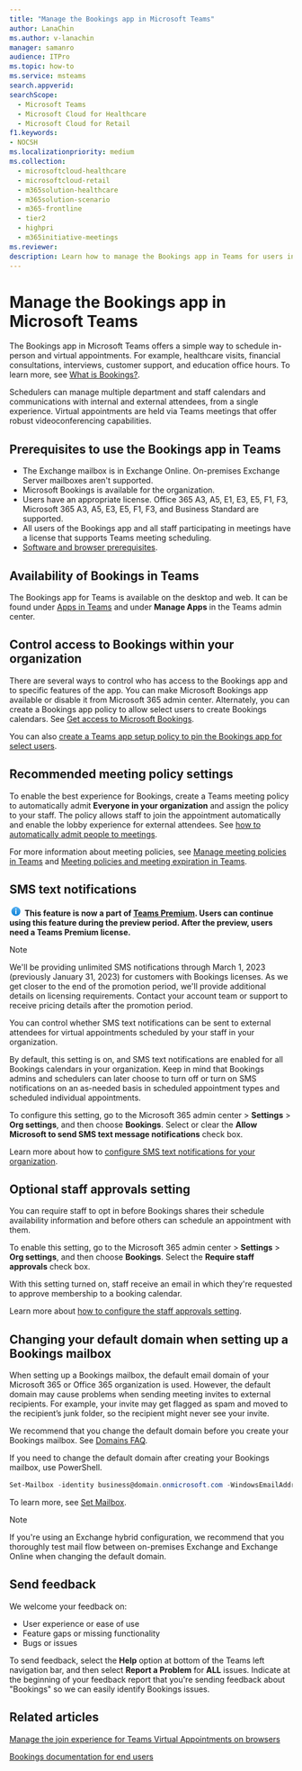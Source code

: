 ```yaml
---
title: "Manage the Bookings app in Microsoft Teams"
author: LanaChin
ms.author: v-lanachin
manager: samanro
audience: ITPro
ms.topic: how-to 
ms.service: msteams 
search.appverid: 
searchScope:
  - Microsoft Teams
  - Microsoft Cloud for Healthcare
  - Microsoft Cloud for Retail
f1.keywords:
- NOCSH
ms.localizationpriority: medium
ms.collection: 
  - microsoftcloud-healthcare
  - microsoftcloud-retail
  - m365solution-healthcare
  - m365solution-scenario
  - m365-frontline
  - tier2
  - highpri
  - m365initiative-meetings
ms.reviewer: 
description: Learn how to manage the Bookings app in Teams for users in your organization.
---
```


# Manage the Bookings app in Microsoft Teams

The Bookings app in Microsoft Teams offers a simple way to schedule in-person and virtual appointments. For example, healthcare visits, financial consultations, interviews, customer support, and education office hours. To learn more, see [What is Bookings?](https://support.microsoft.com/office/what-is-bookings-42d4e852-8e99-4d8f-9b70-d7fc93973cb5).

Schedulers can manage multiple department and staff calendars and communications with internal and external attendees, from a single experience. Virtual appointments are held via Teams meetings that offer robust videoconferencing capabilities.

## Prerequisites to use the Bookings app in Teams

* The Exchange mailbox is in Exchange Online. On-premises Exchange Server mailboxes aren't supported.
* Microsoft Bookings is available for the organization.
* Users have an appropriate license. Office 365 A3, A5, E1, E3, E5, F1, F3, Microsoft 365 A3, A5, E3, E5, F1, F3, and Business Standard are supported.
* All users of the Bookings app and all staff participating in meetings have a license that supports Teams meeting scheduling.
* [Software and browser prerequisites](hardware-requirements-for-the-teams-app.md).

## Availability of Bookings in Teams

The Bookings app for Teams is available on the desktop and web. It can be found under [Apps in Teams](https://teams.microsoft.com/l/app/4c4ec2e8-4a2c-4bce-8d8f-00fc664a4e5b?source=store-copy-link) and under **Manage Apps** in the Teams admin center.

## Control access to Bookings within your organization

There are several ways to control who has access to the Bookings app and to specific features of the app. You can make Microsoft Bookings app available or disable it from Microsoft 365 admin center. Alternately, you can create a Bookings app policy to allow select users to create Bookings calendars. See [Get access to Microsoft Bookings](/microsoft-365/bookings/get-access).

You can also [create a Teams app setup policy to pin the Bookings app for select users](teams-app-setup-policies.md).

## Recommended meeting policy settings

To enable the best experience for Bookings, create a Teams meeting policy to automatically admit **Everyone in your organization** and assign the policy to your staff. The policy allows staff to join the appointment automatically and enable the lobby experience for external attendees. See [how to automatically admit people to meetings](meeting-policies-participants-and-guests.md#automatically-admit-people).

For more information about meeting policies, see [Manage meeting policies in Teams](meeting-policies-in-teams.md) and [Meeting policies and meeting expiration in Teams](meeting-expiration.md).

## SMS text notifications

![Information icon](media/info.png) **This feature is now a part of [Teams Premium](teams-add-on-licensing/licensing-enhance-teams.md). Users can continue using this feature during the preview period. After the preview, users need a Teams Premium license.**

> [!NOTE]
> We'll be providing unlimited SMS notifications through March 1, 2023 (previously January 31, 2023) for customers with Bookings licenses. As we get closer to the end of the promotion period, we'll provide additional details on licensing requirements. Contact your account team or support to receive pricing details after the promotion period.

You can control whether SMS text notifications can be sent to external attendees for virtual appointments scheduled by your staff in your organization.

By default, this setting is on, and SMS text notifications are enabled for all Bookings calendars in your organization. Keep in mind that Bookings admins and schedulers can later choose to turn off or turn on SMS notifications on an as-needed basis in scheduled appointment types and scheduled individual appointments.

To configure this setting, go to the Microsoft 365 admin center \> **Settings** \> **Org settings**, and then choose **Bookings**. Select or clear the **Allow Microsoft to send SMS text message notifications** check box.

Learn more about how to [configure SMS text notifications for your organization](/microsoft-365/bookings/turn-bookings-on-or-off).

## Optional staff approvals setting

You can require staff to opt in before Bookings shares their schedule availability information and before others can schedule an appointment with them.

To enable this setting, go to the Microsoft 365 admin center \> **Settings** \> **Org settings**, and then choose **Bookings**. Select the **Require staff approvals** check box.

With this setting turned on, staff receive an email in which they're requested to approve membership to a booking calendar.  

Learn more about [how to configure the staff approvals setting](/microsoft-365/bookings/turn-bookings-on-or-off).

## Changing your default domain when setting up a Bookings mailbox

When setting up a Bookings mailbox, the default email domain of your Microsoft 365 or Office 365 organization is used. However, the default domain may cause problems when sending meeting invites to external recipients. For example, your invite may get flagged as spam and moved to the recipient’s junk folder, so the recipient might never see your invite.

We recommend that you change the default domain before you create your Bookings mailbox. See [Domains FAQ](/microsoft-365/admin/setup/domains-faq#how-do-i-set-or-change-the-default-domain-in-microsoft-365).

If you need to change the default domain after creating your Bookings mailbox, use PowerShell.

```powerShell
Set-Mailbox -identity business@domain.onmicrosoft.com -WindowsEmailAddress business@domain.com -EmailAddresses business@domain.com
```

To learn more, see [Set Mailbox](/powershell/module/exchange/mailboxes/set-mailbox).

> [!NOTE]
> If you're using an Exchange hybrid configuration, we recommend that you thoroughly test mail flow between on-premises Exchange and Exchange Online when changing the default domain.

## Send feedback

We welcome your feedback on:

* User experience or ease of use
* Feature gaps or missing functionality
* Bugs or issues
  
To send feedback, select the **Help** option at bottom of the Teams left navigation bar, and then select **Report a Problem** for **ALL** issues. Indicate at the beginning of your feedback report that you're sending feedback about "Bookings" so we can easily identify Bookings issues.

## Related articles

[Manage the join experience for Teams Virtual Appointments on browsers](/microsoft-365/frontline/browser-join)

[Bookings documentation for end users](https://support.office.com/article/apps-and-services-cc1fba57-9900-4634-8306-2360a40c665b?ui=en-US&rs=en-US&ad=US#PickTab=Bookings)
